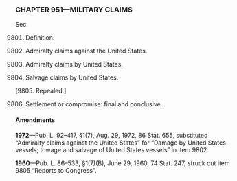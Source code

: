 ### **CHAPTER 951—MILITARY CLAIMS** ###

Sec.

9801. Definition.

9802. Admiralty claims against the United States.

9803. Admiralty claims by United States.

9804. Salvage claims by United States.

[9805. Repealed.]

9806. Settlement or compromise: final and conclusive.

#### Amendments ####

**1972**—Pub. L. 92–417, §1(7), Aug. 29, 1972, 86 Stat. 655, substituted “Admiralty claims against the United States” for “Damage by United States vessels; towage and salvage of United States vessels” in item 9802.

**1960**—Pub. L. 86–533, §1(7)(B), June 29, 1960, 74 Stat. 247, struck out item 9805 “Reports to Congress”.